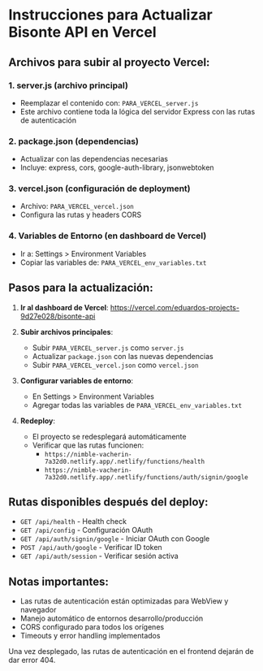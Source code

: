 # Instrucciones para Actualizar Bisonte API en Vercel

## Archivos para subir al proyecto Vercel:

### 1. **server.js** (archivo principal)
- Reemplazar el contenido con: `PARA_VERCEL_server.js`
- Este archivo contiene toda la lógica del servidor Express con las rutas de autenticación

### 2. **package.json** (dependencias)
- Actualizar con las dependencias necesarias
- Incluye: express, cors, google-auth-library, jsonwebtoken

### 3. **vercel.json** (configuración de deployment)
- Archivo: `PARA_VERCEL_vercel.json`
- Configura las rutas y headers CORS

### 4. **Variables de Entorno** (en dashboard de Vercel)
- Ir a: Settings > Environment Variables
- Copiar las variables de: `PARA_VERCEL_env_variables.txt`

## Pasos para la actualización:

1. **Ir al dashboard de Vercel**: https://vercel.com/eduardos-projects-9d27e028/bisonte-api

2. **Subir archivos principales**:
   - Subir `PARA_VERCEL_server.js` como `server.js`
   - Actualizar `package.json` con las nuevas dependencias
   - Subir `PARA_VERCEL_vercel.json` como `vercel.json`

3. **Configurar variables de entorno**:
   - En Settings > Environment Variables
   - Agregar todas las variables de `PARA_VERCEL_env_variables.txt`

4. **Redeploy**:
   - El proyecto se redesplegará automáticamente
   - Verificar que las rutas funcionen:
     - `https://nimble-vacherin-7a32d0.netlify.app/.netlify/functions/health`
     - `https://nimble-vacherin-7a32d0.netlify.app/.netlify/functions/auth/signin/google`

## Rutas disponibles después del deploy:

- `GET /api/health` - Health check
- `GET /api/config` - Configuración OAuth
- `GET /api/auth/signin/google` - Iniciar OAuth con Google  
- `POST /api/auth/google` - Verificar ID token
- `GET /api/auth/session` - Verificar sesión activa

## Notas importantes:

- Las rutas de autenticación están optimizadas para WebView y navegador
- Manejo automático de entornos desarrollo/producción
- CORS configurado para todos los orígenes
- Timeouts y error handling implementados

Una vez desplegado, las rutas de autenticación en el frontend dejarán de dar error 404.

